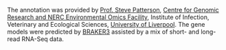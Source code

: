 The annotation was provided by [Prof. Steve Patterson](https://www.liverpool.ac.uk/infection-veterinary-and-ecological-sciences/staff/stephen-paterson/), [Centre for Genomic Research and NERC Environmental Omics Facility](https://www.liverpool.ac.uk/genomic-research/), Institute of Infection, Veterinary and Ecological Sciences, [University of Liverpool](https://www.liverpool.ac.uk/). The gene models were predicted by [BRAKER3](https://github.com/Gaius-Augustus/BRAKER) assisted by a mix of short- and long-read RNA-Seq data.
